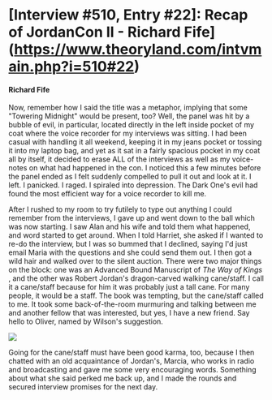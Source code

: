 # [Interview #510, Entry #22]: Recap of JordanCon II - Richard Fife](https://www.theoryland.com/intvmain.php?i=510#22)

#### Richard Fife

Now, remember how I said the title was a metaphor, implying that some "Towering Midnight" would be present, too? Well, the panel was hit by a bubble of evil, in particular, located directly in the left inside pocket of my coat where the voice recorder for my interviews was sitting. I had been casual with handling it all weekend, keeping it in my jeans pocket or tossing it into my laptop bag, and yet as it sat in a fairly spacious pocket in my coat all by itself, it decided to erase ALL of the interviews as well as my voice-notes on what had happened in the con. I noticed this a few minutes before the panel ended as I felt suddenly compelled to pull it out and look at it. I left. I panicked. I raged. I spiraled into depression. The Dark One's evil had found the most efficient way for a voice recorder to kill me.

After I rushed to my room to try futilely to type out anything I could remember from the interviews, I gave up and went down to the ball which was now starting. I saw Alan and his wife and told them what happened, and word started to get around. When I told Harriet, she asked if I wanted to re-do the interview, but I was so bummed that I declined, saying I'd just email Maria with the questions and she could send them out. I then got a wild hair and walked over to the silent auction. There were two major things on the block: one was an Advanced Bound Manuscript of
*The Way of Kings*
, and the other was Robert Jordan's dragon-carved walking cane/staff. I call it a cane/staff because for him it was probably just a tall cane. For many people, it would be a staff. The book was tempting, but the cane/staff called to me. It took some back-of-the-room murmuring and talking between me and another fellow that was interested, but yes, I have a new friend. Say hello to Oliver, named by Wilson's suggestion.

![](http://www.tor.com/images/stories/blogs/10_04/JordanCon-2.jpg)

Going for the cane/staff must have been good karma, too, because I then chatted with an old acquaintance of Jordan's, Marcia, who works in radio and broadcasting and gave me some very encouraging words. Something about what she said perked me back up, and I made the rounds and secured interview promises for the next day.

